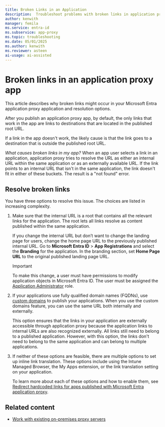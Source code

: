 ```yaml
---
title: Broken Links in an Application
description:  Troubleshoot problems with broken links in application proxy apps that are integrated with Microsoft Entra ID.
author: kenwith
manager: femila
ms.service: entra-id
ms.subservice: app-proxy
ms.topic: troubleshooting
ms.date: 05/01/2025
ms.author: kenwith
ms.reviewer: asteen
ai-usage: ai-assisted
---
```


# Broken links in an application proxy app

This article describes why broken links might occur in your Microsoft Entra application proxy application and resolution options.

After you publish an application proxy app, by default, the only links that work in the app are links to destinations that are located in the published root URL.

If a link in the app doesn't work, the likely cause is that the link goes to a destination that is outside the published root URL.

*What causes broken links in my app?* When an app user selects a link in an application, application proxy tries to resolve the URL as either an internal URL within the same application or as an externally available URL. If the link points to an internal URL that isn't in the same application, the link doesn't fit in either of these buckets. The result is a "not found" error.

## Resolve broken links

You have three options to resolve this issue. The choices are listed in increasing complexity.

1. Make sure that the internal URL is a root that contains all the relevant links for the application. The root lets all links resolve as content published within the same application.

    If you change the internal URL but don’t want to change the landing page for users, change the home page URL to the previously published internal URL. Go to **Microsoft Entra ID** > **App Registrations** and select the **Branding** for the application. In the branding section, set **Home Page URL** to the original published landing page URL.

    > [!IMPORTANT]
    > To make this change, a user must have permissions to modify application objects in Microsoft Entra ID. The user must be assigned the [Application Administrator](~/identity/role-based-access-control/delegate-app-roles.md#assign-built-in-application-administrator-roles) role.

1. If your applications use fully qualified domain names (FQDNs), use [custom domains](how-to-configure-custom-domain.md) to publish your applications. When you use the custom domains feature, you can use the same URL both internally and externally.

    This option ensures that the links in your application are externally accessible through application proxy because the application links to internal URLs are also recognized externally. All links still need to belong to a published application. However, with this option, the links don't need to belong to the same application and can belong to multiple applications.

1. If neither of these options are feasible, there are multiple options to set up inline link translation. These options include using the Intune Managed Browser, the My Apps extension, or the link translation setting on your application.

   To learn more about each of these options and how to enable them, see [Redirect hardcoded links for apps published with Microsoft Entra application proxy](application-proxy-configure-hard-coded-link-translation.md).

## Related content

- [Work with existing on-premises proxy servers](application-proxy-configure-connectors-with-proxy-servers.md)
